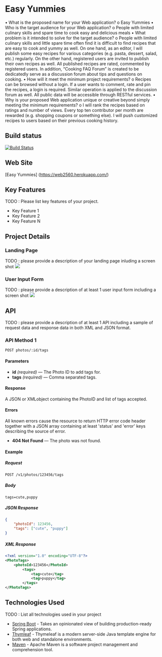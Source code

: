 # Easy Yummies

•	What is the proposed name for your Web application?
o	Easy Yummies
•	Who is the target audience for your Web application?
o	People with limited culinary skills and spare time to cook easy and delicious meals
•	What problem is it intended to solve for the target audience?
o	People with limited culinary skills and little spare time often find it is difficult to find recipes that are easy to cook and yummy as well. On one hand, as an editor, I will publish some easy recipes for various categories (e.g. pasta, dessert, salad, etc.) regularly. On the other hand, registered users are invited to publish their own recipes as well. All published recipes are rated, commented by registered users. In addition, “Cooking FAQ Forum” is created to be dedicatedly serve as a discussion forum about tips and questions on cooking.
•	How will it meet the minimum project requirements?
o	Recipes can be browsed without a login. If a user wants to comment, rate and pin the recipes, a login is required. Similar operation is applied to the discussion forum as well. All public data will be accessible through RESTful services.
•	Why is your proposed Web application unique or creative beyond simply meeting the minimum requirements?
o	I will rank the recipes based on ratings and number of views. Every top ten contributor per month are rewarded (e.g. shopping coupons or something else). I will push customized recipes to users based on their previous cooking history.


## Build status


[![Build Status](https://travis-ci.org/infsci2560sp17/full-stack-web-jingyi-huang.svg?branch=master)](https://travis-ci.org/infsci2560sp17/full-stack-web-jingyi-huang)

## Web Site

[Easy Yummies]  (https://web2560.herokuapp.com/)

## Key Features

TODO : Please list key features of your project.

* Key Feature 1
* Key Feature 2
* Key Feature N

## Project Details

### Landing Page

TODO : please provide a description of your landing page inluding a screen shot ![](https://.../image.JPG)

### User Input Form

TODO : please provide a description of at least 1 user input form including a screen shot ![](https://.../image.jpg)

## API

TODO : please provide a description of at least 1 API including a sample of request data and response data in both XML and JSON format.

### API Method 1

    POST photos/:id/tags

#### Parameters

- **id** _(required)_ — The Photo ID to add tags for.
- **tags** _(required)_ — Comma separated tags.

#### Response

A JSON or XMLobject containing the PhotoID and list of tags accepted.

#### Errors

All known errors cause the resource to return HTTP error code header together with a JSON array containing at least 'status' and 'error' keys describing the source of error.

- **404 Not Found** — The photo was not found.

#### Example

##### Request

    POST /v1/photos/123456/tags

##### Body

    tags=cute,puppy


##### JSON Response

```json
{
    "photoId": 123456,
    "tags": ["cute", "puppy"]
}
```

##### XML Response

```xml
<?xml version="1.0" encoding="UTF-8"?>
<PhotoTags>
    <photoId>123456</PhotoId>
        <tags>
            <tag>cute</tag>
            <tag>puppy</tag>
        </tags>
</PhotoTags>
```

## Technologies Used

TODO : List all technologies used in your project

- [Spring Boot](https://projects.spring.io/spring-boot/) - Takes an opinionated view of building production-ready Spring applications.
- [Thymleaf](http://www.thymeleaf.org/) - Thymeleaf is a modern server-side Java template engine for both web and standalone environments.
- [Maven](https://maven.apache.org/) - Apache Maven is a software project management and comprehension tool.